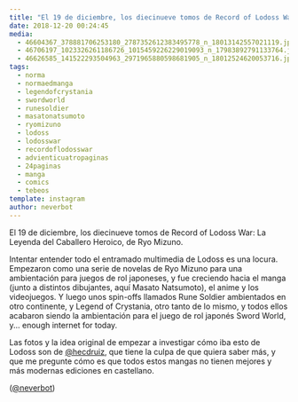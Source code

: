```yaml
---
title: "El 19 de diciembre, los diecinueve tomos de Record of Lodoss War: La Leyenda del Caballero Heroico, de Ryo Mizuno"
date: 2018-12-20 00:24:45
media: 
  - 46604367_378881706253180_2787352612383495778_n_18013142557021119.jpg
  - 46706197_1023326261186726_1015459226229019093_n_17983892791133764.jpg
  - 46626585_141522293504963_2971965880598681905_n_18012524620053716.jpg
tags: 
  - norma
  - normaedmanga
  - legendofcrystania
  - swordworld
  - runesoldier
  - masatonatsumoto
  - ryomizuno
  - lodoss
  - lodosswar
  - recordoflodosswar
  - advienticuatropaginas
  - 24paginas
  - manga
  - comics
  - tebeos
template: instagram
author: neverbot
---
```


El 19 de diciembre, los diecinueve tomos de Record of Lodoss War: La Leyenda del Caballero Heroico, de Ryo Mizuno.

Intentar entender todo el entramado multimedia de Lodoss es una locura. Empezaron como una serie de novelas de Ryo Mizuno para una ambientación para juegos de rol japoneses, y fue creciendo hacia el manga (junto a distintos dibujantes, aquí Masato Natsumoto), el anime y los videojuegos. Y luego unos spin-offs llamados Rune Soldier ambientados en otro continente, y Legend of Crystania, otro tanto de lo mismo, y todos ellos acabaron siendo la ambientación para el juego de rol japonés Sword World, y... enough internet for today.

Las fotos y la idea original de empezar a investigar cómo iba esto de Lodoss son de [@hecdruiz](https://instagram.com/hecdruiz), que tiene la culpa de que quiera saber más, y que me pregunte cómo es que todos estos mangas no tienen mejores y más modernas ediciones en castellano.

([@neverbot](https://instagram.com/neverbot))
